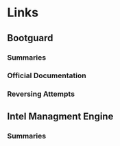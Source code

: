 # Links

## Bootguard

### Summaries

### Official Documentation

### Reversing Attempts


## Intel Managment Engine

### Summaries
